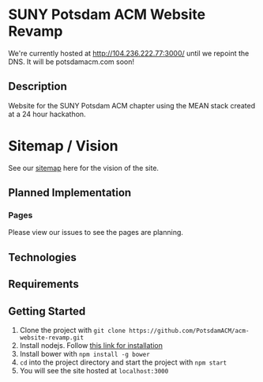 # SUNY Potsdam ACM Website Revamp
We're currently hosted at http://104.236.222.77:3000/ until we repoint the DNS. It will be potsdamacm.com soon!

## Description
Website for the SUNY Potsdam ACM chapter using the MEAN stack created at a 24 hour hackathon.

# Sitemap / Vision
See our [sitemap](https://docs.google.com/drawings/d/1zsIq4WSfCG9YO2Z7LH9PcivrvjwjPl7mJZOWjMRg8Z4/edit) here for the vision of the site.

## Planned Implementation
### Pages
Please view our issues to see the pages are planning.

## Technologies

## Requirements

## Getting Started
1. Clone the project with `git clone https://github.com/PotsdamACM/acm-website-revamp.git`
2. Install nodejs. Follow [this link for installation](https://docs.npmjs.com/getting-started/installing-node)
3. Install bower with `npm install -g bower`
3. `cd` into the project directory and start the project with `npm start`
4. You will see the site hosted at `localhost:3000`
